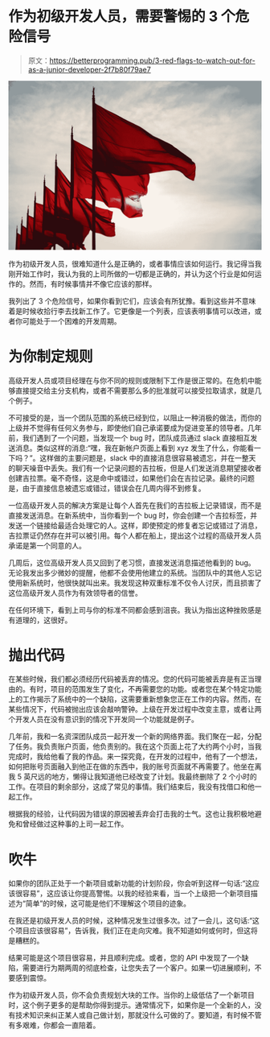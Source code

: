 # 作为初级开发人员，需要警惕的 3 个危险信号

> 原文：<https://betterprogramming.pub/3-red-flags-to-watch-out-for-as-a-junior-developer-2f7b80f79ae7>

![](img/8f9f6d232247640f1e8bf8e59773f2a6.png)

作为初级开发人员，很难知道什么是正确的，或者事情应该如何运行。我记得当我刚开始工作时，我认为我的上司所做的一切都是正确的，并认为这个行业是如何运作的。然而，有时候事情并不像它应该的那样。

我列出了 3 个危险信号，如果你看到它们，应该会有所犹豫。看到这些并不意味着是时候收拾行李去找新工作了。它更像是一个列表，应该表明事情可以改进，或者你可能处于一个困难的开发周期。

# 为你制定规则

高级开发人员或项目经理在与你不同的规则或限制下工作是很正常的。在危机中能够直接提交给主分支机构，或者不需要那么多的批准就可以接受拉取请求，就是几个例子。

不可接受的是，当一个团队范围的系统已经到位，以阻止一种消极的做法，而你的上级并不觉得有任何义务参与，即使他们自己承诺要成为促进变革的领导者。几年前，我们遇到了一个问题，当发现一个 bug 时，团队成员通过 slack 直接相互发送消息。类似这样的消息:“嘿，我在新帐户页面上看到 xyz 发生了什么，你能看一下吗？”。这样做的主要问题是，slack 中的直接消息很容易被遗忘，并在一整天的聊天噪音中丢失。我们有一个记录问题的吉拉板，但是人们发送消息期望接收者创建吉拉票。毫不奇怪，这是命中或错过，如果他们会在吉拉记录。最终的问题是，由于直接信息被遗忘或错过，错误会在几周内得不到修复。

一位高级开发人员的解决方案是让每个人首先在我们的吉拉板上记录错误，而不是直接发送消息。在新系统中，当你看到一个 bug 时，你会创建一个吉拉标签，并发送一个链接给最适合处理它的人。这样，即使预定的修复者忘记或错过了消息，吉拉票证仍然存在并可以被引用。每个人都在船上，提出这个过程的高级开发人员承诺是第一个同意的人。

几周后，这位高级开发人员又回到了老习惯，直接发送消息描述他看到的 bug。无论我发出多少微妙的提醒，他都不会使用他建立的系统。当团队中的其他人忘记使用新系统时，他很快就叫出来。我发现这种双重标准不仅令人讨厌，而且损害了这位高级开发人员作为有效领导者的信誉。

在任何环境下，看到上司与你的标准不同都会感到沮丧。我认为指出这种挫败感是有道理的，这很好。

# 抛出代码

在某些时候，我们都必须经历代码被丢弃的情况。您的代码可能被丢弃是有正当理由的。有时，项目的范围发生了变化，不再需要您的功能。或者您在某个特定功能上的工作揭示了系统中的一个缺陷，这需要重新想象您正在工作的内容。然而，在某些情况下，代码被抛出应该会敲响警钟。上级在开发过程中改变主意，或者让两个开发人员在没有意识到的情况下开发同一个功能就是例子。

几年前，我和一名资深团队成员一起开发一个新的网络界面。我们聚在一起，分配了任务。我负责账户页面，他负责别的。我在这个页面上花了大约两个小时，当我完成时，我给他看了我的作品。来一探究竟，在开发的过程中，他有了一个想法，如何把账号页面融入到他正在做的东西中，我的账号页面就不再需要了。他坐在离我 5 英尺远的地方，懒得让我知道他已经改变了计划。我最终删除了 2 个小时的工作。在项目的剩余部分，这成了常见的事情。我们结束后，我没有找借口和他一起工作。

根据我的经验，让代码因为错误的原因被丢弃会打击我的士气。这也让我积极地避免和曾经做过这种事的上司一起工作。

# 吹牛

如果你的团队正处于一个新项目或新功能的计划阶段，你会听到这样一句话:“这应该很容易”，这应该让你提高警惕。以我的经验来看，当一个上级把一个新项目描述为“简单”的时候，这可能是他们不理解这个项目的迹象。

在我还是初级开发人员的时候，这种情况发生过很多次。过了一会儿，这句话:“这个项目应该很容易”，告诉我，我们正在走向灾难。我不知道如何或何时，但这将是糟糕的。

结果可能是这个项目很容易，并且顺利完成。或者，您的 API 中发现了一个缺陷，需要进行为期两周的彻底检查，让您失去了一个客户。如果一切进展顺利，不要感到震惊。

作为初级开发人员，你不会负责规划大块的工作。当你的上级低估了一个新项目时，这个例子更多的是帮助你得到提示。通常情况下，如果你是一个全新的人，没有技术知识来纠正某人或自己做计划，那就没什么可做的了。要知道，有时候不管有多艰难，你都会一直陪着。